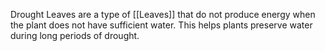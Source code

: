 Drought Leaves are a type of [[Leaves]] that do not produce energy when the plant does not have sufficient water.  This helps plants preserve water during long periods of drought.